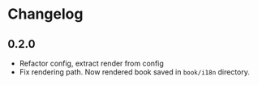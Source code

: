 Changelog
=========

0.2.0
-----
* Refactor config, extract render from config
* Fix rendering path. Now rendered book saved in `book/i18n` directory.
